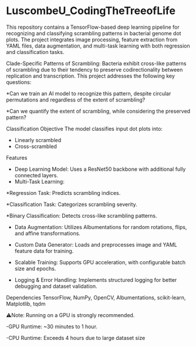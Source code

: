 # LuscombeU_CodingTheTreeofLife
This repository contains a TensorFlow-based deep learning pipeline for recognizing and classifying scrambling patterns in bacterial genome dot plots. The project integrates image processing, feature extraction from YAML files, data augmentation, and multi-task learning with both regression and classification tasks.

Clade-Specific Patterns of Scrambling:
Bacteria exhibit cross-like patterns of scrambling due to their tendency to preserve codirectionality between replication and transcription. This project addresses the following key questions:

*Can we train an AI model to recognize this pattern, despite circular permutations and regardless of the extent of scrambling?

*Can we quantify the extent of scrambling, while considering the preserved pattern?

Classification Objective
The model classifies input dot plots into:
- Linearly scrambled
- Cross-scrambled

Features
- Deep Learning Model: Uses a ResNet50 backbone with additional fully connected layers.
- Multi-Task Learning:

*Regression Task: Predicts scrambling indices.

*Classification Task: Categorizes scrambling severity.

*Binary Classification: Detects cross-like scrambling patterns.

- Data Augmentation: Utilizes Albumentations for random rotations, flips, and affine transformations.

- Custom Data Generator: Loads and preprocesses image and YAML feature data for training.

- Scalable Training: Supports GPU acceleration, with configurable batch size and epochs.

- Logging & Error Handling: Implements structured logging for better debugging and dataset validation.

Dependencies
TensorFlow, NumPy, OpenCV, Albumentations, scikit-learn, Matplotlib, tqdm

⚠Note: Running on a GPU is strongly recommended.

-GPU Runtime: ~30 minutes to 1 hour.

-CPU Runtime: Exceeds 4 hours due to large dataset size

